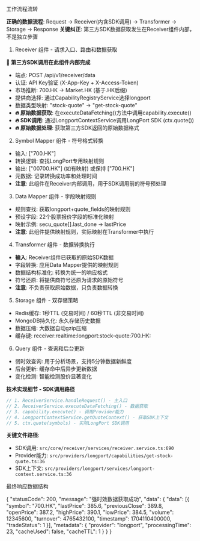 工作流程流转

**正确的数据流程**: Request → Receiver(内含SDK调用) → Transformer → Storage → Response
**关键纠正**: 第三方SDK数据获取发生在Receiver组件内部，不是独立步骤

1. Receiver 组件 - 请求入口、路由和数据获取

  **🎯 第三方SDK调用在此组件内部完成**
  
  - 端点: POST /api/v1/receiver/data
  - 认证: API Key验证 (X-App-Key + X-Access-Token)
  - 市场推断: 700.HK → Market.HK (基于.HK后缀)
  - 提供商选择: 通过CapabilityRegistryService选择longport
  - 数据类型映射: "stock-quote" → "get-stock-quote"
  - **🔥 原始数据获取**: 在executeDataFetching()方法中调用capability.execute()
  - **🔥 SDK调用**: 通过LongportContextService调用LongPort SDK (ctx.quote())
  - **🔥 原始数据处理**: 获取第三方SDK返回的原始数据格式

  2. Symbol Mapper 组件 - 符号格式转换

  - 输入: ["700.HK"]
  - 转换逻辑: 查找LongPort专用映射规则
  - 输出: ["00700.HK"] (如有映射) 或保持 ["700.HK"]
  - 元数据: 记录转换成功率和处理时间
  - **注意**: 此组件在Receiver内部调用，用于SDK调用前的符号预处理

  3. Data Mapper 组件 - 字段映射规则

  - 规则查找: 获取longport+quote_fields的映射规则
  - 预设字段: 22个股票报价字段的标准化映射
  - 映射示例: secu_quote[].last_done → lastPrice
  - **注意**: 此组件提供映射规则，实际映射在Transformer中执行

  4. Transformer 组件 - 数据转换执行

  - **输入**: Receiver组件已获取的原始SDK数据
  - 字段转换: 应用Data Mapper提供的映射规则
  - 数据结构标准化: 转换为统一的响应格式
  - 符号还原: 将提供商符号还原为请求的原始符号
  - **注意**: 不负责获取原始数据，只负责数据转换

  5. Storage 组件 - 双存储策略

  - Redis缓存: 1秒TTL (交易时间) / 60秒TTL (非交易时间)
  - MongoDB持久化: 永久存储历史数据
  - 数据压缩: 大数据自动gzip压缩
  - 缓存键: receiver:realtime:longport:stock-quote:700.HK:

  6. Query 组件 - 查询和后台更新

  - 弱时效查询: 用于分析场景，支持5分钟数据新鲜度
  - 后台更新: 缓存命中后异步更新数据
  - 变化检测: 智能检测股价显著变化

  **技术实现细节 - SDK调用路径**

  ```typescript
  // 1. ReceiverService.handleRequest() - 主入口
  // 2. ReceiverService.executeDataFetching() - 数据获取
  // 3. capability.execute() - 调用Provider能力
  // 4. LongportContextService.getQuoteContext() - 获取SDK上下文  
  // 5. ctx.quote(symbols) - 实际LongPort SDK调用
  ```

  **关键文件路径**:
  - SDK调用: `src/core/receiver/services/receiver.service.ts:690`
  - Provider能力: `src/providers/longport/capabilities/get-stock-quote.ts:36`
  - SDK上下文: `src/providers/longport/services/longport-context.service.ts:36`

  最终响应数据结构

  {
    "statusCode": 200,
    "message": "强时效数据获取成功",
    "data": {
      "data": [{
        "symbol": "700.HK",
        "lastPrice": 385.6,
        "previousClose": 389.8,
        "openPrice": 387.2,
        "highPrice": 390.1,
        "lowPrice": 384.5,
        "volume": 12345600,
        "turnover": 4765432100,
        "timestamp": 1704110400000,
        "tradeStatus": 1
      }],
      "metadata": {
        "provider": "longport",
        "processingTime": 23,
        "cacheUsed": false,
        "cacheTTL": 1
      }
    }
  }

